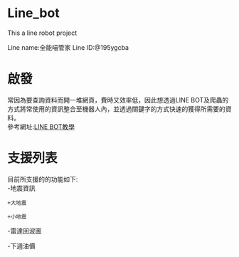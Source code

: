 # Line_bot
This a line robot project

Line name:全能喵管家
Line ID:@195ygcba

# 啟發
常因為要查詢資料而開一堆網頁，費時又效率低，因此想透過LINE BOT及爬蟲的方式將常使用的資訊整合至機器人內，並透過關鍵字的方式快速的獲得所需要的資料。  
參考網址:[LINE BOT教學](https://steam.oxxostudio.tw/category/python/example/line-bot.html)

# 支援列表
目前所支援的的功能如下:  
-地震資訊  

    +大地震  

    +小地震  

-雷達回波圖  

-下週油價  
